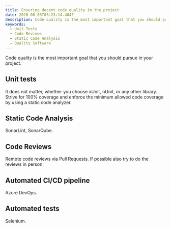 ```yaml
---
title: Ensuring decent code quality in the project
date: 2020-08-03T03:23:14.484Z
description: Code quality is the most important goal that you should pursue in your project.
keywords:
  - Unit Tests
  - Code Reviews
  - Static Code Analysis
  - Quality Software
---
```

Code quality is the most important goal that you should pursue in your project.

## Unit tests

It does not matter, whether you choose xUnit, nUnit, or any other library. Strive for 100% coverage and enforce the minimum allowed code coverage by using a static code analyzer.

## Static Code Analysis

SonarLint, SonarQube.

## Code Reviews

Remote code reviews via Pull Requests. If possible also try to do the reviews in person.

## Automated CI/CD pipeline

Azure DevOps.

## Automated tests

Selenium.
